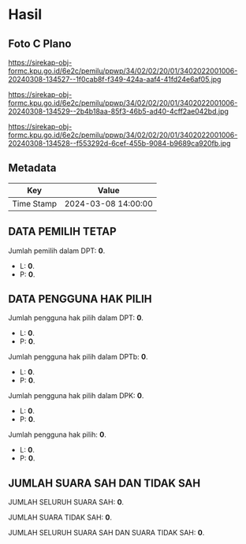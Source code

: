# Hasil

## Foto C Plano

https://sirekap-obj-formc.kpu.go.id/6e2c/pemilu/ppwp/34/02/02/20/01/3402022001006-20240308-134527--1f0cab8f-f349-424a-aaf4-41fd24e6af05.jpg

https://sirekap-obj-formc.kpu.go.id/6e2c/pemilu/ppwp/34/02/02/20/01/3402022001006-20240308-134529--2b4b18aa-85f3-46b5-ad40-4cff2ae042bd.jpg

https://sirekap-obj-formc.kpu.go.id/6e2c/pemilu/ppwp/34/02/02/20/01/3402022001006-20240308-134528--f553292d-6cef-455b-9084-b9689ca920fb.jpg


## Metadata

| Key        | Value               |
| ---------- | ------------------- |
| Time Stamp | 2024-03-08 14:00:00 |


## DATA PEMILIH TETAP

Jumlah pemilih dalam DPT: **0**.
 * L: **0**.
 * P: **0**.

## DATA PENGGUNA HAK PILIH

Jumlah pengguna hak pilih dalam DPT: **0**.
 * L: **0**.
 * P: **0**.

Jumlah pengguna hak pilih dalam DPTb: **0**.
 * L: **0**.
 * P: **0**.

Jumlah pengguna hak pilih dalam DPK: **0**.
 * L: **0**.
 * P: **0**.

Jumlah pengguna hak pilih: **0**.
 * L: **0**.
 * P: **0**.

## JUMLAH SUARA SAH DAN TIDAK SAH

JUMLAH SELURUH SUARA SAH: **0**.

JUMLAH SUARA TIDAK SAH: **0**.

JUMLAH SELURUH SUARA SAH DAN SUARA TIDAK SAH: **0**.


